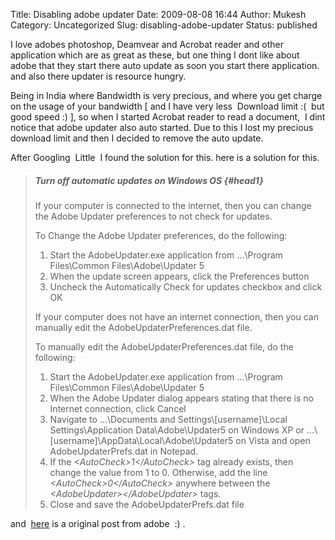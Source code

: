 Title: Disabling adobe updater
Date: 2009-08-08 16:44
Author: Mukesh
Category: Uncategorized
Slug: disabling-adobe-updater
Status: published

I love adobes photoshop, Deamvear and Acrobat reader and other
application which are as great as these, but one thing I dont like about
adobe that they start there auto update as soon you start there
application. and also there updater is resource hungry.

Being in India where Bandwidth is very precious, and where you get
charge on the usage of your bandwidth [ and I have very less  Download
limit :(  but good speed :) ], so when I started Acrobat reader to read
a document,  I dint notice that adobe updater also auto started. Due to
this I lost my precious download limit and then I decided to remove the
auto update.

After Googling  Little  I found the solution for this. here is a
solution for this.

> ##### **Turn off automatic updates on Windows OS** {#head1}
>
> If your computer is connected to the internet, then you can change the
> Adobe Updater preferences to not check for updates.
>
> To Change the Adobe Updater preferences, do the following:
>
> 1.  Start the AdobeUpdater.exe application from ...\\Program
>     Files\\Common Files\\Adobe\\Updater 5
> 2.  When the update screen appears, click the Preferences button
> 3.  Uncheck the Automatically Check for updates checkbox and click OK
>
> If your computer does not have an internet connection, then you can
> manually edit the AdobeUpdaterPreferences.dat file.
>
> To manually edit the AdobeUpdaterPreferences.dat file, do the
> following:
>
> 1.  Start the AdobeUpdater.exe application from ...\\Program
>     Files\\Common Files\\Adobe\\Updater 5
> 2.  When the Adobe Updater dialog appears stating that there is no
>     Internet connection, click Cancel
> 3.  Navigate to ...\\Documents and Settings\\[username]\\Local
>     Settings\\Application Data\\Adobe\\Updater5 on Windows XP or
>     ...\\[username]\\AppData\\Local\\Adobe\\Updater5 on Vista and open
>     AdobeUpdaterPrefs.dat in Notepad.
> 4.  If the *\<AutoCheck\>1\</AutoCheck\>* tag already exists, then
>     change the value from 1 to 0. Otherwise, add the line
>     *\<AutoCheck\>0\</AutoCheck\>* anywhere between the
>     *\<AdobeUpdater\>\</AdobeUpdater\>* tags.
> 5.  Close and save the AdobeUpdaterPrefs.dat file

and  [here](http://kb2.adobe.com/cps/402/kb402251.html) is a original
post from adobe  :) .
